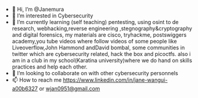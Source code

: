 - 👋 Hi, I’m @Janemura
- 👀 I’m interested in Cybersecurity
- 🌱 I’m currently learning (self teaching) pentesting, using osint to de research, webhacking,reverse engineering ,stegnography&cryptography and digital forensics, my materials are cisco, tryhackme, postswiggers academy,you tube videos where follow videos of some people like Liveoverflow,John Hammond andDavid bombal, some communities in twitter which are cybersecurity related, hack the box and picoctfs. also i am in a club in my school(Karatina university)where we do hand on skills practices and help each other.
- 💞️ I’m looking to collaborate on with other cybersecurity personnels
- 📫 How to reach me https://www.linkedin.com/in/jane-wangui-a00b6327 or wjan0951@gmail.com 
 
<!---
Janemura/Janemura is a ✨ special ✨ repository because its `README.md` (this file) appears on your GitHub profile.
You can click the Preview link to take a look at your changes.
--->
